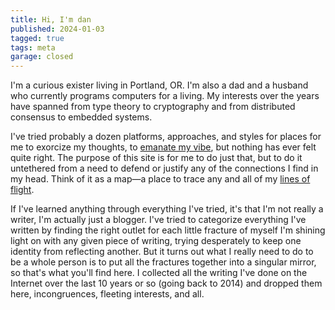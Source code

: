 ```yaml
---
title: Hi, I'm dan
published: 2024-01-03
tagged: true
tags: meta
garage: closed
---
```


I'm a curious exister living in Portland, OR. I'm also a dad and a
husband who currently programs computers for a living. My interests
over the years have spanned from type theory to cryptography and from
distributed consensus to embedded systems.


I've tried probably a dozen platforms, approaches, and styles for
places for me to exorcize my thoughts, to [emanate my
vibe](https://www.glass-bead.org/article/a-theory-of-vibe/), but
nothing has ever felt quite right. The purpose of this site is for me
to do just that, but to do it untethered from a need to defend or
justify any of the connections I find in my head. Think of it as a
map—a place to trace any and all of my [lines of
flight](https://en.wikipedia.org/wiki/Line_of_flight).

If I've learned anything through everything I've tried, it's that I'm
not really a writer, I'm actually just a blogger. I've tried to
categorize everything I've written by finding the right outlet for
each little fracture of myself I'm shining light on with any given
piece of writing, trying desperately to keep one identity from
reflecting another. But it turns out what I really need to do to be a
whole person is to put all the fractures together into a singular
mirror, so that's what you'll find here. I collected all the writing
I've done on the Internet over the last 10 years or so (going back to
2014) and dropped them here, incongruences, fleeting interests, and
all.
